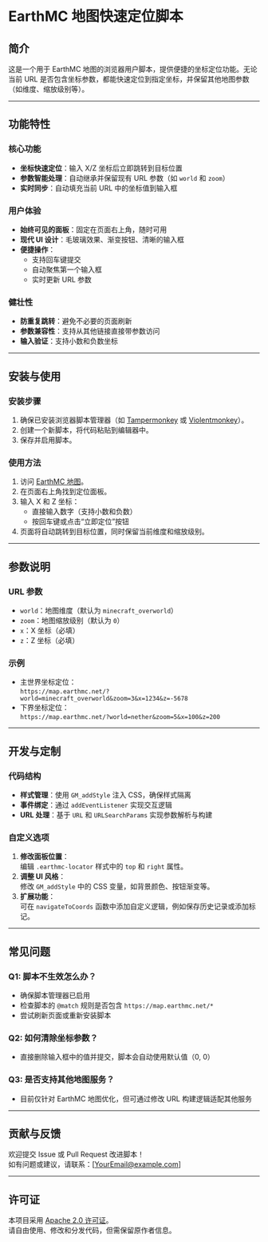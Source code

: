 # EarthMC 地图快速定位脚本

## 简介

这是一个用于 EarthMC 地图的浏览器用户脚本，提供便捷的坐标定位功能。无论当前 URL 是否包含坐标参数，都能快速定位到指定坐标，并保留其他地图参数（如维度、缩放级别等）。

---

## 功能特性

### 核心功能
- **坐标快速定位**：输入 X/Z 坐标后立即跳转到目标位置
- **参数智能处理**：自动继承并保留现有 URL 参数（如 `world` 和 `zoom`）
- **实时同步**：自动填充当前 URL 中的坐标值到输入框

### 用户体验
- **始终可见的面板**：固定在页面右上角，随时可用
- **现代 UI 设计**：毛玻璃效果、渐变按钮、清晰的输入框
- **便捷操作**：
  - 支持回车键提交
  - 自动聚焦第一个输入框
  - 实时更新 URL 参数

### 健壮性
- **防重复跳转**：避免不必要的页面刷新
- **参数兼容性**：支持从其他链接直接带参数访问
- **输入验证**：支持小数和负数坐标

---

## 安装与使用

### 安装步骤
1. 确保已安装浏览器脚本管理器（如 [Tampermonkey](https://www.tampermonkey.net/) 或 [Violentmonkey](https://violentmonkey.github.io/)）。
2. 创建一个新脚本，将代码粘贴到编辑器中。
3. 保存并启用脚本。

### 使用方法
1. 访问 [EarthMC 地图](https://map.earthmc.net/)。
2. 在页面右上角找到定位面板。
3. 输入 X 和 Z 坐标：
   - 直接输入数字（支持小数和负数）
   - 按回车键或点击“立即定位”按钮
4. 页面将自动跳转到目标位置，同时保留当前维度和缩放级别。

---

## 参数说明

### URL 参数
- `world`：地图维度（默认为 `minecraft_overworld`）
- `zoom`：地图缩放级别（默认为 `0`）
- `x`：X 坐标（必填）
- `z`：Z 坐标（必填）

### 示例
- 主世界坐标定位：  
  `https://map.earthmc.net/?world=minecraft_overworld&zoom=3&x=1234&z=-5678`
- 下界坐标定位：  
  `https://map.earthmc.net/?world=nether&zoom=5&x=100&z=200`

---

## 开发与定制

### 代码结构
- **样式管理**：使用 `GM_addStyle` 注入 CSS，确保样式隔离
- **事件绑定**：通过 `addEventListener` 实现交互逻辑
- **URL 处理**：基于 `URL` 和 `URLSearchParams` 实现参数解析与构建

### 自定义选项
1. **修改面板位置**：  
   编辑 `.earthmc-locator` 样式中的 `top` 和 `right` 属性。
2. **调整 UI 风格**：  
   修改 `GM_addStyle` 中的 CSS 变量，如背景颜色、按钮渐变等。
3. **扩展功能**：  
   可在 `navigateToCoords` 函数中添加自定义逻辑，例如保存历史记录或添加标记。

---

## 常见问题

### Q1: 脚本不生效怎么办？
- 确保脚本管理器已启用
- 检查脚本的 `@match` 规则是否包含 `https://map.earthmc.net/*`
- 尝试刷新页面或重新安装脚本

### Q2: 如何清除坐标参数？
- 直接删除输入框中的值并提交，脚本会自动使用默认值（0, 0）

### Q3: 是否支持其他地图服务？
- 目前仅针对 EarthMC 地图优化，但可通过修改 URL 构建逻辑适配其他服务

---

## 贡献与反馈

欢迎提交 Issue 或 Pull Request 改进脚本！  
如有问题或建议，请联系：[YourEmail@example.com]

---

## 许可证

本项目采用 [Apache 2.0 许可证](LICENSE)。  
请自由使用、修改和分发代码，但需保留原作者信息。
